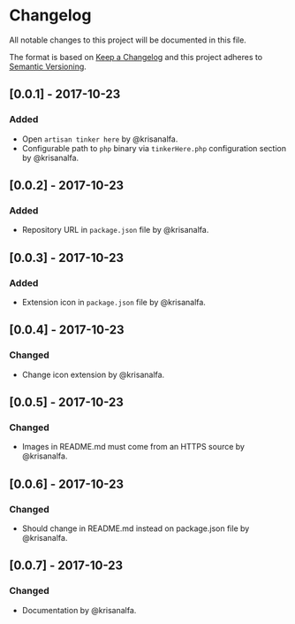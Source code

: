 # Changelog
All notable changes to this project will be documented in this file.

The format is based on [Keep a Changelog](http://keepachangelog.com/en/1.0.0/)
and this project adheres to [Semantic Versioning](http://semver.org/spec/v2.0.0.html).

## [0.0.1] - 2017-10-23
### Added
- Open `artisan tinker here` by @krisanalfa.
- Configurable path to `php` binary via `tinkerHere.php` configuration section by @krisanalfa.

## [0.0.2] - 2017-10-23
### Added
- Repository URL in `package.json` file by @krisanalfa.

## [0.0.3] - 2017-10-23
### Added
- Extension icon in `package.json` file by @krisanalfa.

## [0.0.4] - 2017-10-23
### Changed
- Change icon extension by @krisanalfa.

## [0.0.5] - 2017-10-23
### Changed
- Images in README.md must come from an HTTPS source by @krisanalfa.

## [0.0.6] - 2017-10-23
### Changed
- Should change in README.md instead on package.json file by @krisanalfa.

## [0.0.7] - 2017-10-23
### Changed
- Documentation by @krisanalfa.
